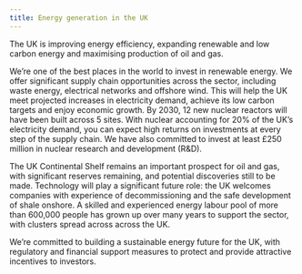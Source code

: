 ```yaml
---
title: Energy generation in the UK
---
```

The UK is improving energy efficiency, expanding renewable and low carbon energy and maximising production of oil and gas. 

We’re one of the best places in the world to invest in renewable energy. We offer significant  supply chain opportunities across the sector, including waste energy, electrical networks and offshore wind. This will help the UK meet projected increases in electricity demand, achieve its low carbon targets and enjoy economic growth.
By 2030, 12 new nuclear reactors will have been built across 5 sites. With nuclear accounting for 20% of the UK’s electricity demand, you can expect high returns on investments at every step of the supply chain. We have also committed to invest at least £250 million in nuclear research and development (R&D).

The UK Continental Shelf remains an important prospect for oil and gas, with significant reserves remaining, and potential discoveries still to be made. Technology will play a significant future role: the UK welcomes companies with experience of decommissioning and the safe development of shale onshore.
A skilled and experienced energy labour pool of more than 600,000 people has grown up over many years to support the sector, with clusters spread across across the  UK. 

We’re committed to building a sustainable energy future for the UK, with regulatory and financial support measures to protect and provide attractive incentives to investors.


